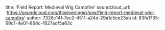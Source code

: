 title: 'Field Report: Medieval Wig Campfire'
soundcloud_url: 'https://soundcloud.com/thiseveningsshow/field-report-medieval-wig-campfire'
author: 7328c14f-7ec2-4511-a24d-29a1c5ce23eb
id: 83fa1735-69d1-4e01-868c-1627adf5a63c
